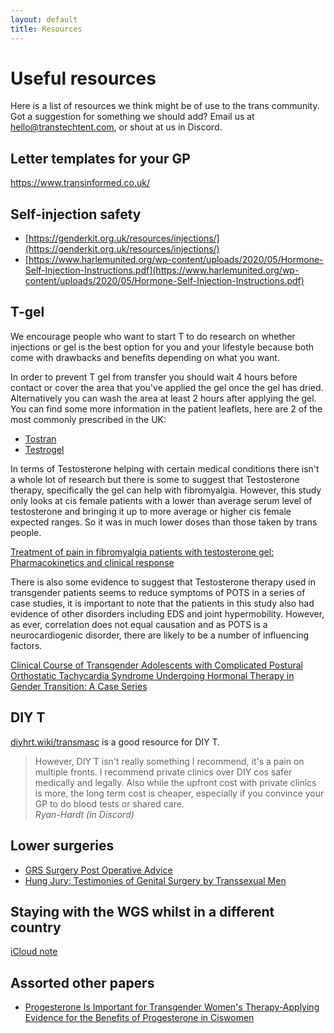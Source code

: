 ```yaml
---
layout: default
title: Resources
---
```


# Useful resources

Here is a list of resources we think might be of use to the trans community.
Got a suggestion for something we should add? Email us at [hello@transtechtent.com](mailto:hello@transtechtent.com),
or shout at us in Discord.

## Letter templates for your GP
https://www.transinformed.co.uk/

## Self-injection safety
- [https://genderkit.org.uk/resources/injections/](https://genderkit.org.uk/resources/injections/)
- [https://www.harlemunited.org/wp-content/uploads/2020/05/Hormone-Self-Injection-Instructions.pdf](https://www.harlemunited.org/wp-content/uploads/2020/05/Hormone-Self-Injection-Instructions.pdf)

## T-gel
We encourage people who want to start T to do research on whether injections or gel is the best option for you and your 
lifestyle because both come with drawbacks and benefits depending on what you want.

In order to prevent T gel from transfer you should wait 4 hours before contact or cover the area that you've applied the
gel once the gel has dried. Alternatively you can wash the area at least 2 hours after applying the gel.
You can find some more information in the patient leaflets, here are 2 of the most commonly prescribed in the UK:
- [Tostran](https://www.medicines.org.uk/emc/product/332/pil#gref)
- [Testrogel](https://www.medicines.org.uk/emc/files/pil.6808.pdf)

In terms of Testosterone helping with certain medical conditions there isn't a whole lot of research but there is some 
to suggest that Testosterone therapy, specifically the gel can help with fibromyalgia. However, this study only looks at
cis female patients with a lower than average serum level of testosterone and bringing it up to more average  or higher
cis female expected ranges. So it was in much lower doses than those taken by trans people.

[Treatment of pain in fibromyalgia patients with testosterone gel: Pharmacokinetics and clinical response](https://www.sciencedirect.com/science/article/pii/S1567576915002453#:~:text=Highlights&text=Testosterone%20therapy%20significantly%20reduces%20pain%20in%20fibromyalgia.&text=Testosterone%20therapy%20dampens%20nociceptive%20neuronal%20signaling.&text=Testosterone%20serum%20levels%20are%20consistent%20with%20beneficial%20safety%2Fefficacy%20profile)

There is also some evidence to suggest that Testosterone therapy used in transgender patients seems to reduce symptoms 
of POTS in a series of case studies, it is important to note that the patients in this study also had evidence of other 
disorders including EDS and joint hypermobility. However, as ever, correlation does not equal causation and as POTS is 
a neurocardiogenic disorder, there are likely to be a number of influencing factors.

[Clinical Course of Transgender Adolescents with Complicated Postural Orthostatic Tachycardia Syndrome Undergoing Hormonal Therapy in Gender Transition: A Case Series](https://www.ncbi.nlm.nih.gov/pmc/articles/PMC6868651/)

## DIY T
[diyhrt.wiki/transmasc](https://diyhrt.wiki/transmasc) is a good resource for DIY T.

> However, DIY T isn't really something I recommend, it's a pain on multiple fronts.
> I recommend private clinics over DIY cos safer medically and legally. 
> Also while the upfront cost with private clinics is more, the long term cost is cheaper, 
> especially if you convince your GP to do blood tests or shared care.  
> _Ryan-Hardt (in Discord)_

## Lower surgeries
- [GRS Surgery Post Operative Advice](/res/Vaginoplasty_discharge_information_booklet.pdf)
- [Hung Jury: Testimonies of Genital Surgery by Transsexual Men](/res/Hung_Jury_Testimonies_of_Genital_Surgery_by_Transsexual_Men_by_Trystan_T._Cotten_z-lib.org_1.pdf)

## Staying with the WGS whilst in a different country
[iCloud note](https://www.icloud.com/notes/0f60B3PGJl2Brbhfc8_UMNDFQ)

## Assorted other papers
- [Progesterone Is Important for Transgender Women's Therapy-Applying Evidence for the Benefits of Progesterone in Ciswomen](https://pubmed.ncbi.nlm.nih.gov/30608551/#:~:text=Conclusions%3A%20Evidence%20has%20accrued%20that,and%20similar%20potential%20physiological%20benefits)